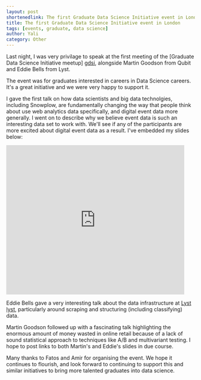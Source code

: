 ```yaml
---
layout: post
shortenedlink: The first Graduate Data Science Initiative event in London
title: The first Graduate Data Science Initiative event in London
tags: [events, graduate, data science]
author: Yali
category: Other
---
```


Last night, I was very privilage to speak at the first meeting of the [Graduate Data Science Initiative meetup] [gdsi], alongside Martin Goodson from Qubit and Eddie Bells from Lyst.

The event was for graduates interested in careers in Data Science careers. It's a great initiative and we were very happy to support it.

I gave the first talk on how data scientists and big data technolgies, including Snowplow, are fundamentally changing the way that people think about use web analytics data specifically, and digital event data more generally. I went on to describe why we believe event data is such an interesting data set to work with. We'll see if any of the participants are more excited about digital event data as a result. I've embedded my slides below:

<div id="pres"><iframe src="http://www.slideshare.net/slideshow/embed_code/28874690" width="476" height="400" frameborder="0" marginwidth="0" marginheight="0" scrolling="no"> </iframe></div>



Eddie Bells gave a very interesting talk about the data infrastructure at [Lyst] [lyst], particularly around scraping and structuring (including classifying) data. 

Martin Goodson followed up with a fascinating talk highlighting the enormous amount of money wasted in online retail because of a lack of sound statistical approach to techniques like A/B and multivariant testing. I hope to post links to both Martin's and Eddie's slides in due course.

Many thanks to Fatos and Amir for organising the event. We hope it continues to flourish, and look forward to continuing to support this and similar initiatives to bring more talented graduates into data science.

[gdsi]: http://www.meetup.com/Graduate-Data-Science-Initiative/
[lyst]: http://www.lyst.com/


